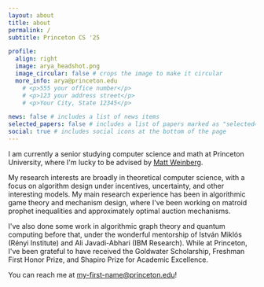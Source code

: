 ```yaml
---
layout: about
title: about
permalink: /
subtitle: Princeton CS '25

profile:
  align: right
  image: arya_headshot.png
  image_circular: false # crops the image to make it circular
  more_info: arya@princeton.edu 
    # <p>555 your office number</p>
    # <p>123 your address street</p>
    # <p>Your City, State 12345</p>

news: false # includes a list of news items
selected_papers: false # includes a list of papers marked as "selected={true}"
social: true # includes social icons at the bottom of the page
---
```


I am currently a senior studying computer science and math at Princeton University, where I'm lucky to be advised by [Matt Weinberg](https://www.cs.princeton.edu/~smattw/). 

My research interests are broadly in theoretical computer science, with a focus on algorithm design under incentives, uncertainty, and other interesting models. My main research experience has been in algorithmic game theory and mechanism design, where I've been working on matroid prophet inequalities and approximately optimal auction mechanisms. 

I've also done some work in algorithmic graph theory and quantum computing before that, under the wonderful mentorship of István Miklós (Rényi Institute) and Ali Javadi-Abhari (IBM Research). While at Princeton, I've been grateful to have received the Goldwater Scholarship, Freshman First Honor Prize, and Shapiro Prize for Academic Excellence. 

You can reach me at my-first-name@princeton.edu! 

<!-- , though I've also done some work in   . While at Princeton, I've been grateful to be receive 

Write your biography here. Tell the world about yourself. Link to your favorite [subreddit](http://reddit.com). You can put a picture in, too. The code is already in, just name your picture `prof_pic.jpg` and put it in the `img/` folder.

Put your address / P.O. box / other info right below your picture. You can also disable any of these elements by editing `profile` property of the YAML header of your `_pages/about.md`. Edit `_bibliography/papers.bib` and Jekyll will render your [publications page](/al-folio/publications/) automatically.

Link to your social media connections, too. This theme is set up to use [Font Awesome icons](https://fontawesome.com/) and [Academicons](https://jpswalsh.github.io/academicons/), like the ones below. Add your Facebook, Twitter, LinkedIn, Google Scholar, or just disable all of them. -->
